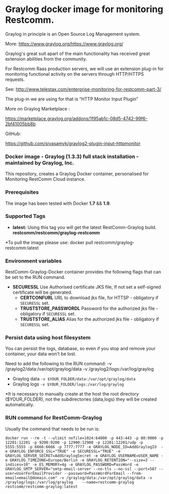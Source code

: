 ﻿# Graylog docker image for monitoring Restcomm.

Graylog in principle is an Open Source Log Management system. 

More: https://www.graylog.org/https://www.graylog.org/


Graylog's great suit apart of the main functionality has received great extension abilities from the community.

 
For Restcomm Raas production servers, we will use an extension plug-in for monitoring functional activity on the servers through HTTP/HTTPS requests.

See: http://www.telestax.com/enterprise-monitoring-for-restcomm-part-3/

The plug-in we are using for that is “HTTP Monitor Input Plugin”

More on Graylog Marketplace :

https://marketplace.graylog.org/addons/1f95ab1c-08d5-4742-99f6-2bf41005bb8b
    
GitHub:

https://github.com/sivasamyk/graylog2-plugin-input-httpmonitor


### Docker image - Graylog (1.3.3) full stack installation - maintained by Graylog, Inc.

This repository, creates a Graylog Docker container, personalised for Monitoring RestComm Cloud instance.
 
 
### Prerequisites
The image has been tested with Docker __1.7__ && __1.9__.

### Supported Tags

* __latest:__ Using this tag you will get the latest RestComm-Graylog build. __restcomm/restcomm/graylog-restcomm__


*To pull the image please use: docker pull restcomm/graylog-restcomm:latest

### Environment variables 

RestComm-Graylog-Docker container provides the following flags that can be set to the RUN command.

* __SECURESSL__ Use Authorised certificate JKS file, If not set a self-signed certificate will be generated. 
   * __CERTCONFURL__ URL to download jks file, for HTTSP - obligatory if ```SECURESSL``` set.
   * __TRUSTSTORE_PASSWORDL__ Password for the authorized jks file - obligatory if ```SECURESSL``` set.
   * __TRUSTSTORE_ALIAS__ Alias for the authorized jks file - obligatory if ```SECURESSL``` set.


### Persist data using host filesystem

You can persist the logs, database, so even if you stop and remove your container, your data won't be lost.


Need to add the following to  the RUN command:
-v /graylog2/data:/var/opt/graylog/data -v /graylog2/logs:/var/log/graylog 

* Graylog data ```-v $YOUR_FOLDER/data:/var/opt/graylog/data ```
* Graylog logs ```-v $YOUR_FOLDER/logs:/var/log/graylog```

*It is necessary to manually create at the host the root directory ($YOUR_FOLDER), not the subdirectories (data,logs) 
they will be created automatically.


### RUN command for RestComm-Graylog
 
 Usually the command that needs to be run is:
 
```docker run --rm -t --ulimit nofile=1024:64000 -p 443:443 -p 80:9000 -p 12201:12201 -p 9200:9200 -p 12900:12900 -p 12201:12201/udp -p 5555:5555 -p 6666:6666 -p 7777:7777 -e GRAYLOG_NODE_ID=AddGraylogId  -e GRAYLOG_ENFORCE_SSL="TRUE" -e SECURESSL="TRUE" -e GRAYLOG_SERVER_SECRET=AddGraylogSecret -e GRAYLOG_USERNAME=USER_NAME -e GRAYLOG_TIMEZONE=Europe/Berlin -e GRAYLOG_RETENTION="--size=3 --indices=10" -e ES_MEMORY=4g -e GRAYLOG_PASSWORD=PassWord -e GRAYLOG_SMTP_SERVER="smtp-email-server --no-tls --no-ssl --port=587 --user=UserForEmailProvider --password=PassWordForEmail --from-email=email@domain.com" -v /graylog/data:/var/opt/graylog/data -v /graylog/logs:/var/log/graylog    --name=restcomm-graylog restcomm/restcomm-graylog:latest```

